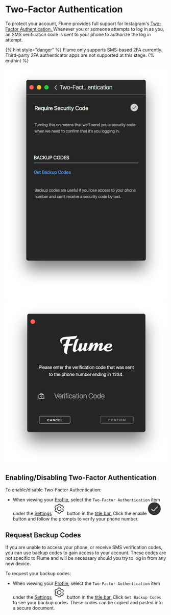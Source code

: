# Two-Factor Authentication

To protect your account, Flume provides full support for Instagram's [Two-Factor Authentication. ](https://help.instagram.com/566810106808145) Whenever you or someone attempts to log in as you, an SMS verification code is sent to your phone to authorize the log in attempt.

{% hint style="danger" %}
Flume only supports SMS-based 2FA currently. Third-party 2FA authenticator apps are not supported at this stage.
{% endhint %}

 ![](../../../.gitbook/assets/profile-twofactor.png) ![](../../../.gitbook/assets/login-twofactor.png)

## Enabling/Disabling Two-Factor Authentication

To enable/disable Two-Factor Authentication:

* When viewing your [Profile](../), select the `Two-Factor Authentication` item under the [Settings](./) ![](../../../.gitbook/assets/settings.png) button in the [title bar.](../../../misc/glossary.md#title-bar) Click the enable ![](../../../.gitbook/assets/active.png) button and follow the prompts to verify your phone number.

## Request Backup Codes

If you are unable to access your phone, or receive SMS verification codes, you can use backup codes to gain access to your account. These codes are not specific to Flume and will be necessary should you try to log in from any new device.

To request your backup codes:

* When viewing your [Profile](../), select the `Two-Factor Authentication` item under the [Settings](./) ![](../../../.gitbook/assets/settings.png) button in the [title bar.](../../../misc/glossary.md#title-bar) Click `Get Backup Codes` to see your backup codes. These codes can be copied and pasted into a secure document.

